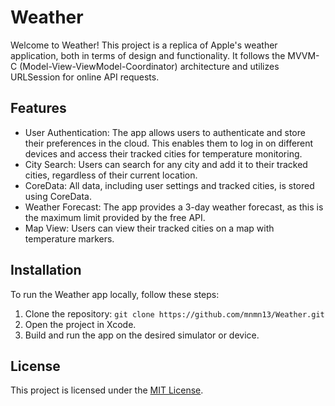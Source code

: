 # Weather

Welcome to Weather! This project is a replica of Apple's weather application, both in terms of design and functionality. It follows the MVVM-C (Model-View-ViewModel-Coordinator) architecture and utilizes URLSession for online API requests.

## Features

- User Authentication: The app allows users to authenticate and store their preferences in the cloud. This enables them to log in on different devices and access their tracked cities for temperature monitoring.
- City Search: Users can search for any city and add it to their tracked cities, regardless of their current location.
- CoreData: All data, including user settings and tracked cities, is stored using CoreData.
- Weather Forecast: The app provides a 3-day weather forecast, as this is the maximum limit provided by the free API.
- Map View: Users can view their tracked cities on a map with temperature markers.

## Installation

To run the Weather app locally, follow these steps:

1. Clone the repository: `git clone https://github.com/mnmn13/Weather.git`
2. Open the project in Xcode.
3. Build and run the app on the desired simulator or device.

## License

This project is licensed under the [MIT License](LICENSE).
